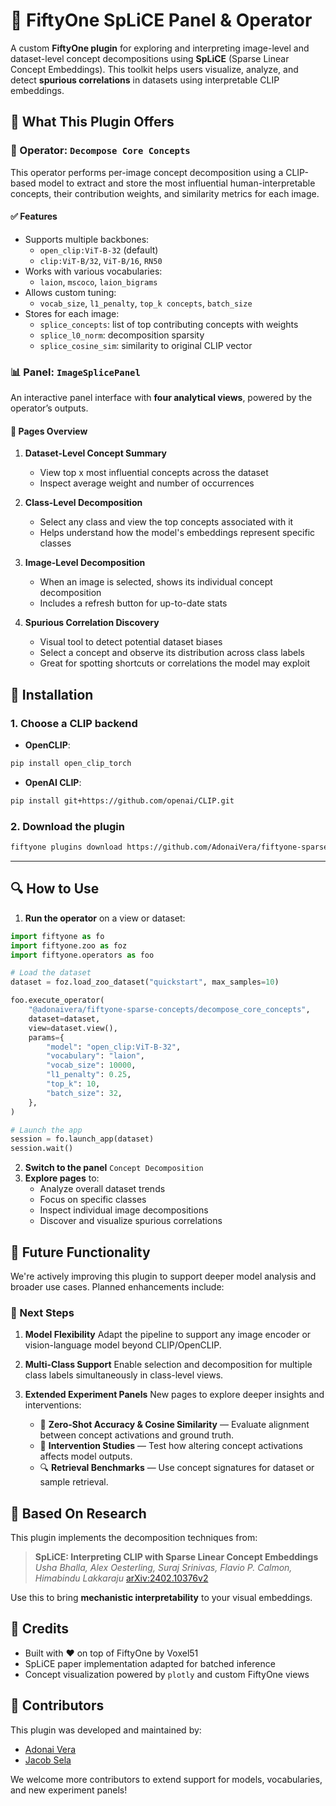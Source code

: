 # 🧬 FiftyOne SpLiCE Panel & Operator

A custom **FiftyOne plugin** for exploring and interpreting image-level and dataset-level concept decompositions using **SpLiCE** (Sparse Linear Concept Embeddings). This toolkit helps users visualize, analyze, and detect **spurious correlations** in datasets using interpretable CLIP embeddings.



## 🚀 What This Plugin Offers

### 🔧 Operator: `Decompose Core Concepts`

This operator performs per-image concept decomposition using a CLIP-based model to extract and store the most influential human-interpretable concepts, their contribution weights, and similarity metrics for each image.

#### ✅ Features

* Supports multiple backbones:
  * `open_clip:ViT-B-32` (default)
  * `clip:ViT-B/32`, `ViT-B/16`, `RN50`
* Works with various vocabularies:
  * `laion`, `mscoco`, `laion_bigrams`
* Allows custom tuning:
  * `vocab_size`, `l1_penalty`, `top_k concepts`, `batch_size`
* Stores for each image:
  * `splice_concepts`: list of top contributing concepts with weights
  * `splice_l0_norm`: decomposition sparsity
  * `splice_cosine_sim`: similarity to original CLIP vector

### 📊 Panel: `ImageSplicePanel`

An interactive panel interface with **four analytical views**, powered by the operator’s outputs.

#### 📍 Pages Overview

1. **Dataset-Level Concept Summary**

   * View top x most influential concepts across the dataset
   * Inspect average weight and number of occurrences

2. **Class-Level Decomposition**

   * Select any class and view the top concepts associated with it
   * Helps understand how the model's embeddings represent specific classes

3. **Image-Level Decomposition**

   * When an image is selected, shows its individual concept decomposition
   * Includes a refresh button for up-to-date stats

4. **Spurious Correlation Discovery**

   * Visual tool to detect potential dataset biases
   * Select a concept and observe its distribution across class labels
   * Great for spotting shortcuts or correlations the model may exploit

## 🔌 Installation

### 1. Choose a CLIP backend

* **OpenCLIP**:

```bash
pip install open_clip_torch
```

* **OpenAI CLIP**:

```bash
pip install git+https://github.com/openai/CLIP.git
```

### 2. Download the plugin

```bash
fiftyone plugins download https://github.com/AdonaiVera/fiftyone-sparse-concepts
```

---

## 🔍 How to Use

1. **Run the operator** on a view or dataset:

```python
import fiftyone as fo
import fiftyone.zoo as foz
import fiftyone.operators as foo

# Load the dataset
dataset = foz.load_zoo_dataset("quickstart", max_samples=10)

foo.execute_operator(
    "@adonaivera/fiftyone-sparse-concepts/decompose_core_concepts",
    dataset=dataset,
    view=dataset.view(),
    params={
        "model": "open_clip:ViT-B-32",
        "vocabulary": "laion",
        "vocab_size": 10000,
        "l1_penalty": 0.25,
        "top_k": 10,
        "batch_size": 32,
    },
)

# Launch the app
session = fo.launch_app(dataset)
session.wait()
```

2. **Switch to the panel** `Concept Decomposition`
3. **Explore pages** to:
   * Analyze overall dataset trends
   * Focus on specific classes
   * Inspect individual image decompositions
   * Discover and visualize spurious correlations


## 🔮 Future Functionality

We're actively improving this plugin to support deeper model analysis and broader use cases. Planned enhancements include:

### 🚧 Next Steps

1. **Model Flexibility**
   Adapt the pipeline to support any image encoder or vision-language model beyond CLIP/OpenCLIP.

2. **Multi-Class Support**
   Enable selection and decomposition for multiple class labels simultaneously in class-level views.

3. **Extended Experiment Panels**
   New pages to explore deeper insights and interventions:

   * 📏 **Zero-Shot Accuracy & Cosine Similarity** — Evaluate alignment between concept activations and ground truth.
   * 🧪 **Intervention Studies** — Test how altering concept activations affects model outputs.
   * 🔍 **Retrieval Benchmarks** — Use concept signatures for dataset or sample retrieval.

## 🧠 Based On Research

This plugin implements the decomposition techniques from:

> **SpLiCE: Interpreting CLIP with Sparse Linear Concept Embeddings**
> *Usha Bhalla, Alex Oesterling, Suraj Srinivas, Flavio P. Calmon, Himabindu Lakkaraju*
> [arXiv:2402.10376v2](https://arxiv.org/abs/2402.10376)

Use this to bring **mechanistic interpretability** to your visual embeddings.


## 🙌 Credits

* Built with ❤️ on top of FiftyOne by Voxel51
* SpLiCE paper implementation adapted for batched inference
* Concept visualization powered by `plotly` and custom FiftyOne views

## 👥 Contributors

This plugin was developed and maintained by:

* [Adonai Vera](https://github.com/AdonaiVera) 
* [Jacob Sela](https://github.com/jacobsela) 

We welcome more contributors to extend support for models, vocabularies, and new experiment panels!
